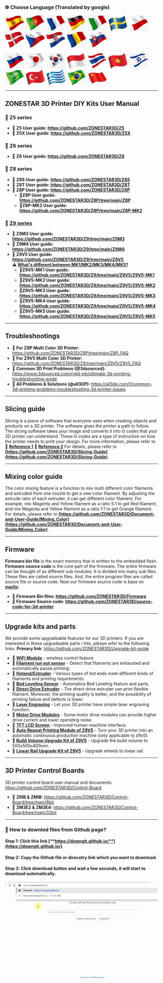 ### :globe_with_meridians: Choose Language (Translated by google)
[![](./lanpic/ES.png)](https://github-com.translate.goog/ZONESTAR3D/Document-and-User-Guide?_x_tr_sl=en&_x_tr_tl=es)
[![](./lanpic/PT.png)](https://github-com.translate.goog/ZONESTAR3D/Document-and-User-Guide?_x_tr_sl=en&_x_tr_tl=pt)
[![](./lanpic/FR.png)](https://github-com.translate.goog/ZONESTAR3D/Document-and-User-Guide?_x_tr_sl=en&_x_tr_tl=fr)
[![](./lanpic/DE.png)](https://github-com.translate.goog/ZONESTAR3D/Document-and-User-Guide?_x_tr_sl=en&_x_tr_tl=de)
[![](./lanpic/IT.png)](https://github-com.translate.goog/ZONESTAR3D/Document-and-User-Guide?_x_tr_sl=en&_x_tr_tl=it)
[![](./lanpic/SW.png)](https://github-com.translate.goog/ZONESTAR3D/Document-and-User-Guide?_x_tr_sl=en&_x_tr_tl=sv)
[![](./lanpic/PL.png)](https://github-com.translate.goog/ZONESTAR3D/Document-and-User-Guide?_x_tr_sl=en&_x_tr_tl=pl)
[![](./lanpic/DK.png)](https://github-com.translate.goog/ZONESTAR3D/Document-and-User-Guide?_x_tr_sl=en&_x_tr_tl=da)
[![](./lanpic/CZ.png)](https://github-com.translate.goog/ZONESTAR3D/Document-and-User-Guide?_x_tr_sl=en&_x_tr_tl=cs)
[![](./lanpic/HR.png)](https://github-com.translate.goog/ZONESTAR3D/Document-and-User-Guide?_x_tr_sl=en&_x_tr_tl=hr)
[![](./lanpic/RO.png)](https://github-com.translate.goog/ZONESTAR3D/Document-and-User-Guide?_x_tr_sl=en&_x_tr_tl=ro)
[![](./lanpic/SK.png)](https://github-com.translate.goog/ZONESTAR3D/Document-and-User-Guide?_x_tr_sl=en&_x_tr_tl=sk)

[![](./lanpic/RU.png)](https://github-com.translate.goog/ZONESTAR3D/Document-and-User-Guide?_x_tr_sl=en&_x_tr_tl=ru)
[![](./lanpic/JP.png)](https://github-com.translate.goog/ZONESTAR3D/Document-and-User-Guide?_x_tr_sl=en&_x_tr_tl=ja)
[![](./lanpic/KR.png)](https://github-com.translate.goog/ZONESTAR3D/Document-and-User-Guide?_x_tr_sl=en&_x_tr_tl=ko)
[![](./lanpic/ID.png)](https://github-com.translate.goog/ZONESTAR3D/Document-and-User-Guide?_x_tr_sl=en&_x_tr_tl=id)
[![](./lanpic/TH.png)](https://github-com.translate.goog/ZONESTAR3D/Document-and-User-Guide?_x_tr_sl=en&_x_tr_tl=th)
[![](./lanpic/VN.png)](https://github-com.translate.goog/ZONESTAR3D/Document-and-User-Guide?_x_tr_sl=en&_x_tr_tl=vi)
[![](./lanpic/IL.png)](https://github-com.translate.goog/ZONESTAR3D/Document-and-User-Guide?_x_tr_sl=en&_x_tr_tl=iw)
[![](./lanpic/SA.png)](https://github-com.translate.goog/ZONESTAR3D/Document-and-User-Guide?_x_tr_sl=en&_x_tr_tl=ar)
[![](./lanpic/TR.png)](https://github-com.translate.goog/ZONESTAR3D/Document-and-User-Guide?_x_tr_sl=en&_x_tr_tl=tr)
[![](./lanpic/GR.png)](https://github-com.translate.goog/ZONESTAR3D/Document-and-User-Guide?_x_tr_sl=en&_x_tr_tl=el)
[![](./lanpic/BR.png)](https://github-com.translate.goog/ZONESTAR3D/Document-and-User-Guide?_x_tr_sl=en&_x_tr_tl=pt)
[![](./lanpic/CN.png)](https://github-com.translate.goog/ZONESTAR3D/Document-and-User-Guide?_x_tr_sl=en&_x_tr_tl=zh-CN)

-----
## ZONESTAR 3D Printer DIY Kits User Manual
### :file_folder: Z5 series
  - :open_file_folder: **Z5 User guide: https://github.com/ZONESTAR3D/Z5**
  - :open_file_folder: **Z5X  User guide: https://github.com/ZONESTAR3D/Z5X**
### :file_folder: Z6 series
  - :open_file_folder: **Z6 User guide: https://github.com/ZONESTAR3D/Z6**
### :file_folder: Z8 series
  - :open_file_folder: **Z8S User guide: https://github.com/ZONESTAR3D/Z8S**
  - :open_file_folder: **Z8T User guide: https://github.com/ZONESTAR3D/Z8T**
  - :open_file_folder: **Z8P User guide: https://github.com/ZONESTAR3D/Z8P**
    - :blue_book:**Z8P User guide: https://github.com/ZONESTAR3D/Z8P/tree/main/Z8P**
    - :blue_book:**Z8P-MK2 User guide: https://github.com/ZONESTAR3D/Z8P/tree/main/Z8P-MK2**
### :file_folder: [Z9 series](https://github.com/ZONESTAR3D/Z9)
  - :open_file_folder: **Z9M3 User guide: https://github.com/ZONESTAR3D/Z9/tree/main/Z9M3**
  - :open_file_folder: **Z9M4 User guide: https://github.com/ZONESTAR3D/Z9/tree/main/Z9M4**
  - :open_file_folder: **Z9V5 User guide: https://github.com/ZONESTAR3D/Z9/tree/main/Z9V5**     
   **:warning: [What's different between MK1/MK2/MK3/MK4/MK5?](https://github.com/ZONESTAR3D/Z9/tree/main/Z9V5#whats-different-on-z9v5-mk1mk2mk3mk4mk5)**
    - :blue_book:**Z9V5-MK1 User guide: https://github.com/ZONESTAR3D/Z9/tree/main/Z9V5/Z9V5-MK1**
    - :blue_book:**Z9V5-MK2 User guide: https://github.com/ZONESTAR3D/Z9/tree/main/Z9V5/Z9V5-MK2**
    - :blue_book:**Z9V5-MK3 User guide: https://github.com/ZONESTAR3D/Z9/tree/main/Z9V5/Z9V5-MK3**
    - :blue_book:**Z9V5-MK4 User guide: https://github.com/ZONESTAR3D/Z9/tree/main/Z9V5/Z9V5-MK4**  
    - :blue_book:**Z9V5-MK5 User guide: https://github.com/ZONESTAR3D/Z9/tree/main/Z9V5/Z9V5-MK5**  

-----
## Troubleshootings
- :book: **For Z8P Multi Color 3D Printer:** https://github.com/ZONESTAR3D/Z8P/tree/main/Z8P_FAQ
- :book: **For Z9V5 Multi Color 3D Printer:** https://github.com/ZONESTAR3D/Z9/tree/main/Z9V5/Z9V5_FAQ
- :book: **Common 3D Print Problems (@3dsourced):** https://www.3dsourced.com/rigid-ink/ultimate-3d-printing-troubleshooting-guide
- :book: **All Problems & Solutions (@all3DP):** https://all3dp.com/1/common-3d-printing-problems-troubleshooting-3d-printer-issues

-----
## Slicing guide  
Slicing is a piece of software that everyone uses when creating objects and products on a 3D printer. The software gives the printer a path to follow. The slicing software takes your image and converts it into G codes that your 3D printer can understand. These G codes are a type of instruction on how the printer needs to print your design. For more information, please refer to  :page_with_curl: [**Reference 1**](https://loveandrobots.com/what-is-slicing-in-3d-printing/)  :page_with_curl: [**Reference 2**](https://en.wikipedia.org/wiki/Slicer_(3D_printing))  
For details, please refer to **[https://github.com/ZONESTAR3D/Slicing-Guide](https://github.com/ZONESTAR3D/Slicing-Guide)**.

-----
## Mixing color guide
The color mixing feature is a function to mix multi different color filaments and extruded from one nozzle to get a new color filament. By adjusting the extrude ratio of each extruder, it can get different color filament. For example, mix Magenta and Yellow filament as a ratio 5:1 to get Red filament, and mix Magenta and Yellow filament as a ratio 1:1 to get Orange filament.    
For details, please refer to **[https://github.com/ZONESTAR3D/Document-and-User-Guide/Mixing_Color](https://github.com/ZONESTAR3D/Document-and-User-Guide/Mixing_Color)**.

-----
## Firmware
**Firmware bin file** is the exact memory that is written to the embedded flash.    
**Firmware source code** is the core part of the firmware. The entire firmware can be thought of as different sub modules. It is divided into many sub files. These files are called source files. And, the entire program files are called source file or source code. Now our firmware source code is base on [**marlin**](https://www.marlinfw.org).  
- :blue_book: **Firmware Bin files: https://github.com/ZONESTAR3D/Firmware**
- :blue_book: **Firmware Source code: https://github.com/ZONESTAR3D/source-code-for-3d-printer**

-----
## Upgrade kits and parts
We provide some upgradeable features for our 3D printers. If you are interested in these upgradeable parts / kits, please refer to the following links. **Primary link**: https://github.com/ZONESTAR3D/Upgrade-kit-guide
- :blue_book: [**WiFi Module**](https://github.com/ZONESTAR3D/Upgrade-kit-guide/tree/main/WiFi) - wireless control feature 
- :blue_book: [**Filament run out sensor**](https://github.com/ZONESTAR3D/Upgrade-kit-guide/tree/main/FROD) - Detect that filaments are exhausted and automatically pause printing.
- :blue_book: [**Hotend/Extruder**](https://github.com/ZONESTAR3D/Upgrade-kit-guide/tree/main/HOTEND) - Various types of hot ends meet different kinds of filaments and printing requirements.
- :blue_book: [**Bed Leveling Sensor**](https://github.com/ZONESTAR3D/Upgrade-kit-guide/tree/main/Bed_Leveling_Sensor) - Automatica Bed Leveling feature and parts.
- :blue_book: [**Direct Drive Extruder**](https://github.com/ZONESTAR3D/Upgrade-kit-guide/tree/main/Direct_Drive_Extrruder) - The direct drive extruder can print flexible filament. Moreover, the printing quality is better, and the possibility of printing failure and defects is lower.
- :blue_book: [**Laser Engraving**](https://github.com/ZONESTAR3D/Upgrade-kit-guide/tree/main/Laser_Engraving) - Let your 3D printer have simple laser engraving function.
- :blue_book: [**Motor Drive Modules**](https://github.com/ZONESTAR3D/Upgrade-kit-guide/tree/main/Motor_Driver) - Some motor drive modules can provide higher drive current and lower operating noise.
- :blue_book: [**TFT LCD Screen**](https://github.com/ZONESTAR3D/Upgrade-kit-guide/tree/main/TFT-LCD) - Improved human-machine interface.
- :blue_book: [**Auto Repeat Printing Module of Z9V5**](https://github.com/ZONESTAR3D/Upgrade-kit-guide/tree/main/Auto_Repeat_Printing) - Turn your 3D printer into an automatic continuous production machine (only applicable to z9v5).
- :blue_book: [**Build Volume Upgrade Kit of Z9V5**](https://github.com/ZONESTAR3D/Upgrade-kit-guide/tree/main/Z9V5_500x500) - Upgrade the build volume to 500x500x400mm.
- :blue_book: [**Linear Rail Upgrade Kit of Z9V5**](https://github.com/ZONESTAR3D/Upgrade-kit-guide/tree/main/Z9V5_LinearRail) - Upgrade wheels to linear rail.

-----
## 3D Printer Control Boards  
3D printer control board user manual and documents: https://github.com/ZONESTAR3D/Control-Board  
- :blue_book: **ZRIB & ZMIB:** https://github.com/ZONESTAR3D/Control-Board/tree/main/8bit
- :blue_book: **ZM3E2 & ZM3E4:** https://github.com/ZONESTAR3D/Control-Board/tree/main/32bit

-----
### :memo: How to downlod files from Github page?
#### Step 1: Click this link [**https://downgit.github.io/**](https://downgit.github.io/) 
#### Step 2: Copy the Github file or direcotry link which you want to download.
#### Step 3: Click download button and wait a few seconds, it will start to download automatically. 
![](download.gif)   
